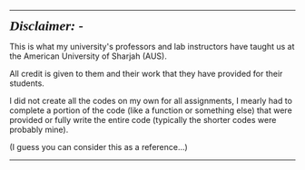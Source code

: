 -----------------------------------------------------------------------------------------------------------------------------------------------------------------------------------------------------------------------

<b style="font-size: 24px; font-family:tahoma;">*Disclaimer: -*</b>

This is what my university's professors and lab instructors have taught us at the American University of Sharjah (AUS).

All credit is given to them and their work that they have provided for their students.

I did not create all the codes on my own for all assignments, I mearly had to complete a portion of the code (like a function or something else) that were provided or fully write the entire code (typically the shorter codes were probably mine).

(I guess you can consider this as a reference...)

-----------------------------------------------------------------------------------------------------------------------------------------------------------------------------------------------------------------------
